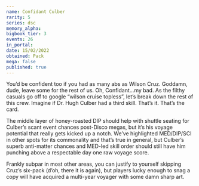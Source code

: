 ```yaml
---
name: Confidant Culber
rarity: 5
series: dsc
memory_alpha:
bigbook_tier: 3
events: 26
in_portal:
date: 15/02/2022
obtained: Pack
mega: false
published: true
---
```


You’d be confident too if you had as many abs as Wilson Cruz. Goddamn, dude, leave some for the rest of us. Oh, Confidant…my bad. As the filthy casuals go off to google “wilson cruise topless”, let’s break down the rest of this crew. Imagine if Dr. Hugh Culber had a third skill. That’s it. That’s the card.

The middle layer of honey-roasted DIP should help with shuttle seating for Culber’s scant event chances post-Disco megas, but it’s his voyage potential that really gets kicked up a notch. We’ve highlighted MED/DIP/SCI in other spots for its commonality and that’s true in general, but Culber’s superb anti-matter chances and MED-led skill order should still have him punching above a respectable day one raw voyage score.

Frankly subpar in most other areas, you can justify to yourself skipping Cruz’s six-pack (d’oh, there it is again), but players lucky enough to snag a copy will have acquired a multi-year voyager with some damn sharp art.
